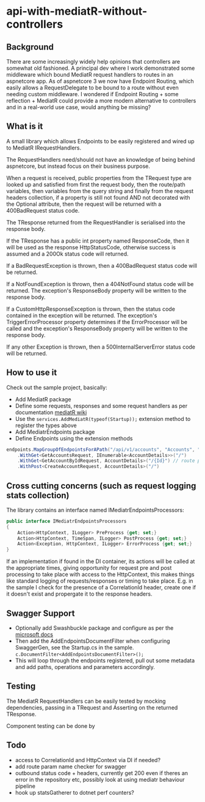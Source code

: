 # api-with-mediatR-without-controllers

## Background

There are some increasingly widely help opinions that controllers are somewhat old fashioned.
A principal dev where I work demonstrated some middleware which bound MediatR request handlers to routes in an aspnetcore app.
As of aspnetcore 3 we now have Endpoint Routing, which easily allows a RequestDelegate to be bound to a route without even needing custom middleware. 
I wondered if Endpoint Routing + some reflection + MediatR could provide a more modern alternative to controllers and in a real-world use case, would anything be missing?

## What is it

A small library which allows Endpoints to be easily registered and wired up to MediatR IRequestHandlers.

The RequestHandlers need/should not have an knowledge of being behind aspnetcore, but instead focus on their business purpose.

When a request is received, public properties from the TRequest type are looked up and satisfied from first the request body, then the route/path variables, 
then variables from the query string and finally from the request headers collection, if a property is still not found AND not decorated with the Optional attribute, 
then the request will be returned with a 400BadRequest status code.

The TResponse returned from the RequestHandler is serialised into the response body.

If the TResponse has a public int property named ResponseCode, then it will be used as the response HttpStatusCode, 
otherwise success is assumed and a 200Ok status code will returned.

If a BadRequestException is thrown, then a 400BadRequest status code will be returned.

If a NotFoundException is thrown, then a 404NotFound status code will be returned.
The exception's ResponseBody property will be written to the response body.

If a CustomHttpResponseException is thrown, then the status code contained in the exception will be returned. 
The exception's TriggerErrorProcessor property determines if the ErrorProcessor will be called and 
the exception's ResponseBody property will be written to the response body.

If any other Exception is thrown, then a 500InternalServerError status code will be returned.

## How to use it

Check out the sample project, basically:

* Add MediatR package 
* Define some requests, responses and some request handlers as per documentation [mediatR wiki](https://github.com/jbogard/MediatR/wiki)
* Use the `services.AddMediatR(typeof(Startup));` extension method to register the types above
* Add MediatrEndpoints package
* Define Endpoints using the extension methods
```c#
endpoints.MapGroupOfEndpointsForAPath("/api/v1/accounts", "Accounts", "everything to do with accounts")
    .WithGet<GetAccountsRequest, IEnumerable<AccountDetails>>("/")
    .WithGet<GetAccountByIdRequest, AccountDetails>("/{Id}") // route parameter name must match property on TRequest, including case!! otherwise swagger breaks
    .WithPost<CreateAccountRequest, AccountDetails>("/")
```

## Cross cutting concerns (such as request logging stats collection)

The library contains an interface named IMediatrEndpointsProcessors:
```c#
public interface IMediatrEndpointsProcessors
{
    Action<HttpContext, ILogger> PreProcess {get; set;}
    Action<HttpContext, TimeSpan, ILogger> PostProcess {get; set;}
    Action<Exception, HttpContext, ILogger> ErrorProcess {get; set;}
}
```
If an implementation if found in the DI container, its actions will be called at the appropriate times, 
giving opportunity for request pre and post processing to take place with access to the HttpContext, 
this makes things like standard logging of requests/responses or timing to take place. 
E.g. in the sample I check for the presence of a CorrelationId header, create one if it doesn't exist and propergate it to the response headers. 

## Swagger Support

* Optionally add Swashbuckle package and configure as per the [microsoft docs](https://docs.microsoft.com/en-us/aspnet/core/tutorials/getting-started-with-swashbuckle?view=aspnetcore-5.0&tabs=visual-studio)
* Then add the AddEndpointsDocumentFilter when configuring SwaggerGen, see the Startup.cs in the sample.
`c.DocumentFilter<AddEndpointsDocumentFilter>();`
* This will loop through the endpoints registered, pull out some metadata and add paths, operations and parameters accordingly.

## Testing

The MediatR RequestHandlers can be easily tested by mocking dependencies, passing in a TRequest and Asserting on the returned TResponse.

Component testing can be done by 

## Todo

* access to CorrelationId and HttpContext via DI if needed?
* add route param name checker for swagger
* outbound status code + headers, currently get 200 even if theres an error in the repository etc, possibly look at using mediatr behaviour pipeline
* hook up statsGatherer to dotnet perf counters? 
